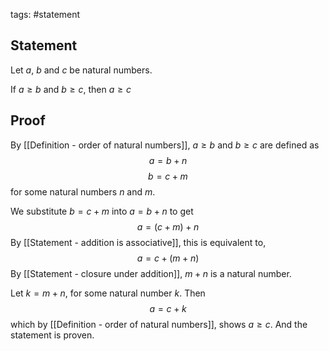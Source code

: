 tags: #statement 

## Statement

Let $a$, $b$ and $c$ be natural numbers.

If $a \geq b$ and $b \geq c$, then $a \geq c$

## Proof

By [[Definition - order of natural numbers]], $a \geq b$ and $b \geq c$ are defined as
$$a = b + n$$
$$b = c + m$$
for some natural numbers $n$ and $m$.

We substitute $b = c + m$ into $a = b + n$ to get
$$a = (c + m) + n$$
By [[Statement - addition is associative]], this is equivalent to,
$$a = c + (m + n)$$
By [[Statement - closure under addition]], $m + n$ is a natural number.

Let $k = m + n$, for some natural number $k$. Then
$$a = c + k$$
which by [[Definition - order of natural numbers]], shows $a \geq c$. And the statement is proven.